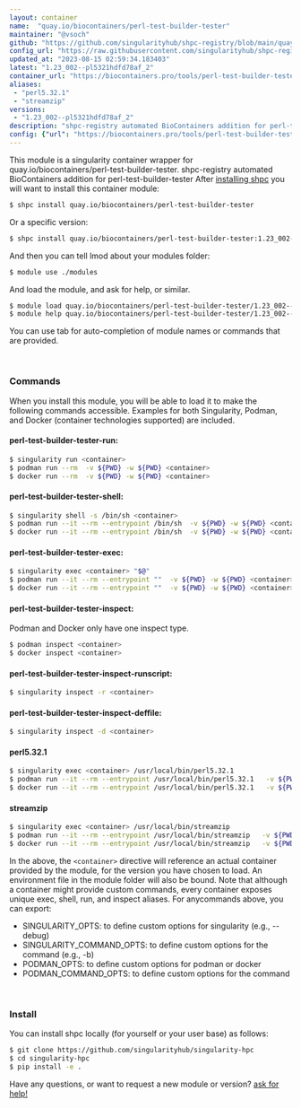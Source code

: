 ```yaml
---
layout: container
name:  "quay.io/biocontainers/perl-test-builder-tester"
maintainer: "@vsoch"
github: "https://github.com/singularityhub/shpc-registry/blob/main/quay.io/biocontainers/perl-test-builder-tester/container.yaml"
config_url: "https://raw.githubusercontent.com/singularityhub/shpc-registry/main/quay.io/biocontainers/perl-test-builder-tester/container.yaml"
updated_at: "2023-08-15 02:59:34.183403"
latest: "1.23_002--pl5321hdfd78af_2"
container_url: "https://biocontainers.pro/tools/perl-test-builder-tester"
aliases:
 - "perl5.32.1"
 - "streamzip"
versions:
 - "1.23_002--pl5321hdfd78af_2"
description: "shpc-registry automated BioContainers addition for perl-test-builder-tester"
config: {"url": "https://biocontainers.pro/tools/perl-test-builder-tester", "maintainer": "@vsoch", "description": "shpc-registry automated BioContainers addition for perl-test-builder-tester", "latest": {"1.23_002--pl5321hdfd78af_2": "sha256:e91c5e21f39ad72a079b7036c2c767eacdff2615647e74bbe0a56887407bfd0d"}, "tags": {"1.23_002--pl5321hdfd78af_2": "sha256:e91c5e21f39ad72a079b7036c2c767eacdff2615647e74bbe0a56887407bfd0d"}, "docker": "quay.io/biocontainers/perl-test-builder-tester", "aliases": {"perl5.32.1": "/usr/local/bin/perl5.32.1", "streamzip": "/usr/local/bin/streamzip"}}
---
```


This module is a singularity container wrapper for quay.io/biocontainers/perl-test-builder-tester.
shpc-registry automated BioContainers addition for perl-test-builder-tester
After [installing shpc](#install) you will want to install this container module:


```bash
$ shpc install quay.io/biocontainers/perl-test-builder-tester
```

Or a specific version:

```bash
$ shpc install quay.io/biocontainers/perl-test-builder-tester:1.23_002--pl5321hdfd78af_2
```

And then you can tell lmod about your modules folder:

```bash
$ module use ./modules
```

And load the module, and ask for help, or similar.

```bash
$ module load quay.io/biocontainers/perl-test-builder-tester/1.23_002--pl5321hdfd78af_2
$ module help quay.io/biocontainers/perl-test-builder-tester/1.23_002--pl5321hdfd78af_2
```

You can use tab for auto-completion of module names or commands that are provided.

<br>

### Commands

When you install this module, you will be able to load it to make the following commands accessible.
Examples for both Singularity, Podman, and Docker (container technologies supported) are included.

#### perl-test-builder-tester-run:

```bash
$ singularity run <container>
$ podman run --rm  -v ${PWD} -w ${PWD} <container>
$ docker run --rm  -v ${PWD} -w ${PWD} <container>
```

#### perl-test-builder-tester-shell:

```bash
$ singularity shell -s /bin/sh <container>
$ podman run --it --rm --entrypoint /bin/sh  -v ${PWD} -w ${PWD} <container>
$ docker run --it --rm --entrypoint /bin/sh  -v ${PWD} -w ${PWD} <container>
```

#### perl-test-builder-tester-exec:

```bash
$ singularity exec <container> "$@"
$ podman run --it --rm --entrypoint ""  -v ${PWD} -w ${PWD} <container> "$@"
$ docker run --it --rm --entrypoint ""  -v ${PWD} -w ${PWD} <container> "$@"
```

#### perl-test-builder-tester-inspect:

Podman and Docker only have one inspect type.

```bash
$ podman inspect <container>
$ docker inspect <container>
```

#### perl-test-builder-tester-inspect-runscript:

```bash
$ singularity inspect -r <container>
```

#### perl-test-builder-tester-inspect-deffile:

```bash
$ singularity inspect -d <container>
```


#### perl5.32.1

```bash
$ singularity exec <container> /usr/local/bin/perl5.32.1
$ podman run --it --rm --entrypoint /usr/local/bin/perl5.32.1   -v ${PWD} -w ${PWD} <container> -c " $@"
$ docker run --it --rm --entrypoint /usr/local/bin/perl5.32.1   -v ${PWD} -w ${PWD} <container> -c " $@"
```


#### streamzip

```bash
$ singularity exec <container> /usr/local/bin/streamzip
$ podman run --it --rm --entrypoint /usr/local/bin/streamzip   -v ${PWD} -w ${PWD} <container> -c " $@"
$ docker run --it --rm --entrypoint /usr/local/bin/streamzip   -v ${PWD} -w ${PWD} <container> -c " $@"
```



In the above, the `<container>` directive will reference an actual container provided
by the module, for the version you have chosen to load. An environment file in the
module folder will also be bound. Note that although a container
might provide custom commands, every container exposes unique exec, shell, run, and
inspect aliases. For anycommands above, you can export:

 - SINGULARITY_OPTS: to define custom options for singularity (e.g., --debug)
 - SINGULARITY_COMMAND_OPTS: to define custom options for the command (e.g., -b)
 - PODMAN_OPTS: to define custom options for podman or docker
 - PODMAN_COMMAND_OPTS: to define custom options for the command

<br>

### Install

You can install shpc locally (for yourself or your user base) as follows:

```bash
$ git clone https://github.com/singularityhub/singularity-hpc
$ cd singularity-hpc
$ pip install -e .
```

Have any questions, or want to request a new module or version? [ask for help!](https://github.com/singularityhub/singularity-hpc/issues)
